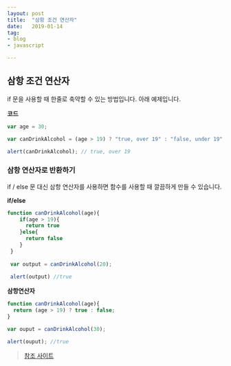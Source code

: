 ```yaml
---
layout: post
title:  "삼항 조건 연산자"
date:   2019-01-14
tag:
- blog
- javascript

---
```


## 삼항 조건 연산자

if 문을 사용할 때 한줄로 축약할 수 있는 방법입니다.
아래 예제입니다.

**코드**
```js
var age = 30; 

var canDrinkAlcohol = (age > 19) ? "true, over 19" : "false, under 19";

alert(canDrinkAlcohol); // true, over 19
```

### 삼항 연산자로 반환하기

if / else 문 대신 삼항 연산자를 사용하면
함수를 사용할 때 깔끔하게 만들 수 있습니다.

**if/else**
```js
function canDrinkAlcohol(age){
    if(age > 19){
      return true
    }else{
      return false
    }
 }
 
 var output = canDrinkAlcohol(20);
 
 alert(output) //true
```

**삼항연산자**
```js
function canDrinkAlcohol(age){
  return (age > 19) ? true : false;
}

var ouput = canDrinkAlcohol(30);

alert(ouput); //true
```



> [참조 사이트](https://developer.mozilla.org/ko/docs/Web/JavaScript/Reference/Operators/Conditional_Operator)









